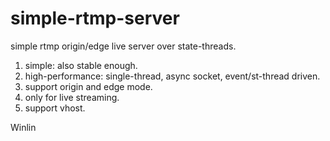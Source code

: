 simple-rtmp-server
==================

simple rtmp origin/edge live server over state-threads.

1. simple: also stable enough.
2. high-performance: single-thread, async socket, event/st-thread driven.
3. support origin and edge mode.
4. only for live streaming.
5. support vhost.

Winlin

